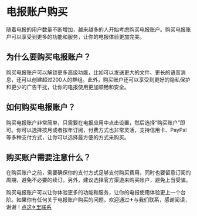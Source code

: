 # 电报账户购买

随着电报的用户数量不断增加，越来越多的人开始考虑购买电报账户。购买电报账户可以享受到更多的功能和服务，让你的电报体验更加完美。

## 为什么要购买电报账户？

购买电报账户可以解锁更多高级功能，比如可以发送更大的文件、更长的语音消息，还可以创建超过200人的群组。此外，购买账户还可以享受到更好的隐私保护和更少的广告干扰，让你的电报使用更加顺畅和安全。

## 如何购买电报账户？

购买电报账户非常简单，只需要在电报应用中点击设置，然后选择“购买账户”即可。你可以选择按月或者按年订阅，付费方式也非常灵活，支持信用卡、PayPal等多种支付方式，让你可以选择最方便的方式来购买。

## 购买账户需要注意什么？

在购买账户之前，需要确保你的支付方式足够支付购买费用，同时也要留意订阅的周期，避免不必要的续订。另外，建议选择官方渠道来购买账户，避免上当受骗。

购买电报账户可以让你体验更多的功能和服务，让你的电报使用体验更上一个台阶。如果你有任何关于电报账户购买的问题，欢迎通过✈与我们联系，感谢阅读，谢谢！[点这✈里联系](https://a.k02.cc)